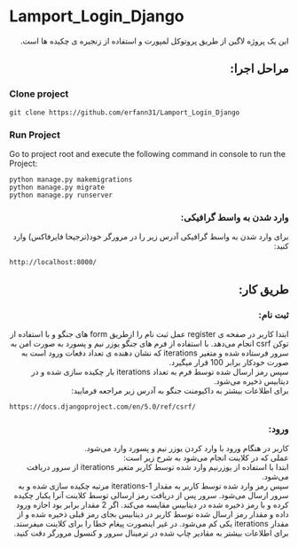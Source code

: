 # Lamport_Login_Django

<div dir="rtl">
این یک پروژه لاگین از طریق پروتوکل لمپورت و استفاده از زنجیره ی چکیده ها است.
</div>
<div dir="rtl">

## مراحل اجرا:

</div>

### Clone project

```
git clone https://github.com/erfann31/Lamport_Login_Django
```

### Run Project

Go to project root and execute the following command in console to run the Project:

```
python manage.py makemigrations
python manage.py migrate
python manage.py runserver
```

<div dir="rtl">

### وارد شدن به واسط گرافیکی:

برای وارد شدن به واسط گرافیکی آدرس زیر را در مرورگر خود(ترجیحا فایرفاکس) وارد کنید:
</div>

```
http://localhost:8000/
```
<div dir="rtl">

## طریق کار:

### ثبت نام:

ابتدا کاربر در صفحه ی register عمل ثبت نام را ازطریق form های جنگو و با استفاده از توکن csrf انجام می‌دهد. با استفاده از فرم های جنگو یوزر نیم و پسورد به صورت امن به سرور فرستاده شده و متغیر iterations که نشان دهنده ی تعداد دفعات ورود است به صورت خودکار برابر 100 قرار میگیرد.<br>
سپس رمز ارسال شده توسط فرم به تعداد iterations بار چکیده سازی شده و در دیتابیس ذخیره می‌شود.
<br>برای اطلاعات بیشتر به داکیومنت جنگو به آدرس زیر مراجعه فرمایید:
</div>

```
https://docs.djangoproject.com/en/5.0/ref/csrf/
```
<div dir="rtl">

### ورود:

کاربر در هنگام ورود با وارد کردن یوزر نیم و پسورد وارد می‌شود. <br>
عملی که در کلاینت انجام می‌شود به شرح زیر است:<br>
ابتدا با استفاده از یوزرنیم وارد شده توسط کاربر متغیر iterations از سرور دریافت می‌شود. <br>
سپس رمز وارد شده توسط کاربر به مقدار iterations-1 مرتبه چکیده سازی شده و به سرور ارسال می‌شود. سرور پس از دریافت رمز ارسالی توسط کلاینت آنرا یکبار چکیده کرده و با رمز ذخیره شده در دیتابیس مقایسه می‌کند. اگر 2 مقدار برابر بود اجازه ورود داده و مقدار رمز ارسال شده توسط کاربر در دیتابیس بجای رمز قبلی
ذخیره شده و از مقدار iterations یکی کم می‌شود. در غیر اینصورت پیغام خطا را برای کلاینت میفرستد.<br>
برای اطلاعات بیشتر به مقادیر چاپ شده در ترمینال سرور و کنسول مرورگر دقت کنید.
</div>

